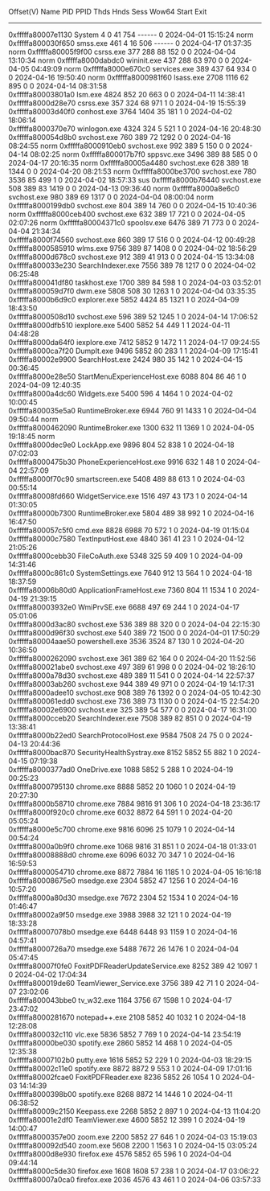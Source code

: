 Offset(V)          Name                             PID    PPID   Thds   Hnds     Sess   Wow64  Start                Exit                
------------------ -------------------------------- ------ ------ ------ -------- ------ ------ -------------------- --------------------
0xfffffa80007e1130 System                           4      0      41     754      ------ 0      2024-04-01 15:15:24                      norm
0xfffffa800030f650 smss.exe                         461    4      16     506      ------ 0      2024-04-17 01:37:35                      norm
0xfffffa80005f9f00 csrss.exe                        377    288    88     152      0      0      2024-04-04 13:10:34                      norm
0xfffffa8000dabdc0 wininit.exe                      437    288    63     970      0      0      2024-04-05 04:49:09                      norm
0xfffffa8000e670c0 services.exe                     389    437    64     934      0      0      2024-04-16 19:50:40                      norm
0xfffffa8000981f60 lsass.exe                        2708   1116   62     895      0      0      2024-04-14 08:31:58                      
0xfffffa80003801a0 lsm.exe                          4824   852    20     663      0      0      2024-04-11 14:38:41                      
0xfffffa8000d28e70 csrss.exe                        357    324    68     971      1      0      2024-04-19 15:55:39                      
0xfffffa80003d40f0 conhost.exe                      3764   1404   35     181      1      0      2024-04-02 18:06:14                      
0xfffffa8000370e70 winlogon.exe                     4324   324    5      521      1      0      2024-04-16 20:48:30                      
0xfffffa800054d8b0 svchost.exe                      760    389    72     1292     0      0      2024-04-16 08:24:55                      norm
0xfffffa8000910eb0 svchost.exe                      992    389    5      150      0      0      2024-04-14 08:02:25                      norm
0xfffffa800017b7f0 sppsvc.exe                       3496   389    88     585      0      0      2024-04-17 20:16:35                      norm
0xfffffa80005a4480 svchost.exe                      628    389    18     1344     0      0      2024-04-20 08:21:53                      norm
0xfffffa8000be3700 svchost.exe                      780    3536   85     499      1      0      2024-04-02 18:57:33                      sus
0xfffffa8000b76440 svchost.exe                      508    389    83     1419     0      0      2024-04-13 09:36:40                      norm
0xfffffa8000a8e6c0 svchost.exe                      980    389    69     1317     0      0      2024-04-04 08:00:04                      norm
0xfffffa8000199db0 svchost.exe                      804    389    14     760      0      0      2024-04-15 10:40:36                      norm
0xfffffa8000ceb400 svchost.exe                      632    389    17     721      0      0      2024-04-05 02:07:26                      norm
0xfffffa80004371c0 spoolsv.exe                      6476   389    71     773      0      0      2024-04-04 21:34:34                      
0xfffffa8000f74560 svchost.exe                      860    389    17     516      0      0      2024-04-12 00:49:28                      
0xfffffa8000585910 wlms.exe                         9756   389    87     1408     0      0      2024-04-02 18:56:29                      
0xfffffa8000d678c0 svchost.exe                      912    389    41     913      0      0      2024-04-15 13:34:08                      
0xfffffa800033e230 SearchIndexer.exe                7556   389    78     1217     0      0      2024-04-02 06:25:48                      
0xfffffa800041df80 taskhost.exe                     1700   389    84     598      1      0      2024-04-03 03:52:01                      
0xfffffa800059d7f0 dwm.exe                          5808   508    30     1263     1      0      2024-04-04 03:35:35                      
0xfffffa8000b6d9c0 explorer.exe                     5852   4424   85     1321     1      0      2024-04-09 18:43:50                                         
0xfffffa8000508d10 svchost.exe                      596    389    52     1245     1      0      2024-04-14 17:06:52                      
0xfffffa8000dfb510 iexplore.exe                     5400   5852   54     449      1      1      2024-04-11 04:48:28                      
0xfffffa8000da64f0 iexplore.exe                     7412   5852   9      1472     1      1      2024-04-17 09:24:55                      
0xfffffa8000ca7f20 DumpIt.exe                       9496   5852   80     283      1      1      2024-04-09 17:15:41                      
0xfffffa80002e9900 SearchHost.exe                   2424   980    35     142      1      0      2024-04-15 00:36:45                      
0xfffffa8000e28e50 StartMenuExperienceHost.exe      6088   804    86     46       1      0      2024-04-09 12:40:35                      
0xfffffa8000a4dc60 Widgets.exe                      5400   596    4      1464     1      0      2024-04-02 10:00:45                      
0xfffffa800035e5a0 RuntimeBroker.exe                6944   760    91     1433     1      0      2024-04-04 09:50:44                norm      
0xfffffa8000462090 RuntimeBroker.exe                1300   632    11     1369     1      0      2024-04-05 19:18:45                norm      
0xfffffa8000dec9e0 LockApp.exe                      9896   804    52     838      1      0      2024-04-18 07:02:03                      
0xfffffa8000475b30 PhoneExperienceHost.exe          9916   632    1      48       1      0      2024-04-04 22:57:09                      
0xfffffa8000f70c90 smartscreen.exe                  5408   489    88     613      1      0      2024-04-03 00:55:14                      
0xfffffa80008fd660 WidgetService.exe                1516   497    43     173      1      0      2024-04-14 01:30:05                      
0xfffffa80000b7300 RuntimeBroker.exe                5804   489    38     992      1      0      2024-04-16 16:47:50                      
0xfffffa800057c5f0 cmd.exe                          8828   6988   70     572      1      0      2024-04-19 01:15:04                      
0xfffffa80000c7580 TextInputHost.exe                4840   361    41     23       1      0      2024-04-12 21:05:26                      
0xfffffa8000cebb30 FileCoAuth.exe                   5348   325    59     409      1      0      2024-04-09 14:31:46                      
0xfffffa8000c861c0 SystemSettings.exe               7640   912    13     564      1      0      2024-04-18 18:37:59                      
0xfffffa80006b80d0 ApplicationFrameHost.exe         7360   804    11     1534     1      0      2024-04-19 21:39:15                      
0xfffffa80003932e0 WmiPrvSE.exe                     6688   497    69     244      1      0      2024-04-17 05:01:06                      
0xfffffa8000d3ac80 svchost.exe                      536    389    88     320      0      0      2024-04-04 22:15:30                      
0xfffffa8000d96f30 svchost.exe                      540    389    72     1500     0      0      2024-04-01 17:50:29                      
0xfffffa80004aae50 powershell.exe                   3536   3524   87     130      1      0      2024-04-20 10:36:50                      
0xfffffa8000262090 svchost.exe                      361    389    62     164      0      0      2024-04-20 11:52:56                      
0xfffffa800021abe0 svchost.exe                      497    389    61     998      0      0      2024-04-02 18:26:10                      
0xfffffa8000a78d30 svchost.exe                      489    389    11     541      0      0      2024-04-14 22:57:37                      
0xfffffa80003ab260 svchost.exe                      944    389    49     971      0      0      2024-04-19 14:17:31                      
0xfffffa8000adee10 svchost.exe                      908    389    76     1392     0      0      2024-04-05 10:42:30                      
0xfffffa800061edd0 svchost.exe                      736    389    73     1130     0      0      2024-04-15 22:54:20                      
0xfffffa80002e6900 svchost.exe                      325    389    54     577      0      0      2024-04-17 16:31:00                      
0xfffffa8000cceb20 SearchIndexer.exe                7508   389    82     851      0      0      2024-04-19 13:38:41                      
0xfffffa8000b22ed0 SearchProtocolHost.exe           9584   7508   24     75       0      0      2024-04-13 20:44:36                      
0xfffffa8000bac870 SecurityHealthSystray.exe        8152   5852   55     882      1      0      2024-04-15 07:19:38                      
0xfffffa8000377ad0 OneDrive.exe                     1088   5852   5      288      1      0      2024-04-19 00:25:23                                        
0xfffffa8000795130 chrome.exe                       8888   5852   20     1060     1      0      2024-04-19 20:27:30                      
0xfffffa8000b58710 chrome.exe                       7884   9816   91     306      1      0      2024-04-18 23:36:17                      
0xfffffa8000f920c0 chrome.exe                       6032   8872   64     591      1      0      2024-04-20 05:05:24                      
0xfffffa8000e5c700 chrome.exe                       9816   6096   25     1079     1      0      2024-04-14 00:54:24                      
0xfffffa8000a0b9f0 chrome.exe                       1068   9816   31     851      1      0      2024-04-18 01:33:01                      
0xfffffa80008888d0 chrome.exe                       6096   6032   70     347      1      0      2024-04-16 16:59:53                      
0xfffffa8000054710 chrome.exe                       8872   7884   16     1185     1      0      2024-04-05 16:16:18                      
0xfffffa80008675e0 msedge.exe                       2304   5852   47     1256     1      0      2024-04-16 10:57:20                      
0xfffffa8000a80d30 msedge.exe                       7672   2304   52     1534     1      0      2024-04-16 01:46:47                      
0xfffffa80002a9f50 msedge.exe                       3988   3988   32     121      1      0      2024-04-19 18:33:28                      
0xfffffa80007078b0 msedge.exe                       6448   6448   93     1159     1      0      2024-04-16 04:57:41                      
0xfffffa8000726a70 msedge.exe                       5488   7672   26     1476     1      0      2024-04-04 05:47:45                      
0xfffffa80007f0fe0 FoxitPDFReaderUpdateService.exe  8252   389    42     1097     1      0      2024-04-02 17:04:34                      
0xfffffa800019de60 TeamViewer_Service.exe           3756   389    42     71       1      0      2024-04-07 23:02:06                      
0xfffffa800043bbe0 tv_w32.exe                       1164   3756   67     1598     1      0      2024-04-17 23:47:02                      
0xfffffa8000281670 notepad++.exe                    2108   5852   40     1032     1      0      2024-04-18 12:28:08                      
0xfffffa800032c110 vlc.exe                          5836   5852   7      769      1      0      2024-04-14 23:54:19                      
0xfffffa80000be030 spotify.exe                      2860   5852   14     468      1      0      2024-04-05 12:35:38                      
0xfffffa80007102b0 putty.exe                        1616   5852   52     229      1      0      2024-04-03 18:29:15                      
0xfffffa80002c11e0 spotify.exe                      8872   8872   9      553      1      0      2024-04-09 17:01:16                      
0xfffffa80002fcae0 FoxitPDFReader.exe               8236   5852   26     1054     1      0      2024-04-03 14:14:39                      
0xfffffa8000398b00 spotify.exe                      8268   8872   14     1446     1      0      2024-04-11 06:38:52                      
0xfffffa80009c2150 Keepass.exe                      2268   5852   2      897      1      0      2024-04-13 11:04:20                      
0xfffffa80001e2df0 TeamViewer.exe                   4600   5852   12     399      1      0      2024-04-19 14:00:47                      
0xfffffa8000357e00 zoom.exe                         2200   5852   27     646      1      0      2024-04-03 15:19:03                      
0xfffffa800092d540 zoom.exe                         5608   2200   1      1563     1      0      2024-04-15 03:05:24                      
0xfffffa8000d8e930 firefox.exe                      4576   5852   65     596      1      0      2024-04-04 09:44:14                      
0xfffffa8000c5de30 firefox.exe                      1608   1608   57     238      1      0      2024-04-17 03:06:22                      
0xfffffa80007a0ca0 firefox.exe                      2036   4576   43     461      1      0      2024-04-06 03:57:33           

